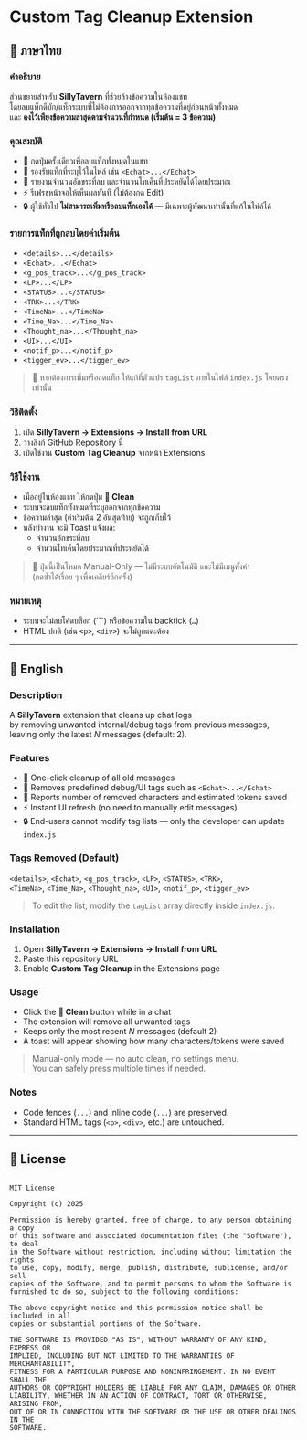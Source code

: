 # Custom Tag Cleanup Extension

## 📖 ภาษาไทย

### คำอธิบาย

ส่วนขยายสำหรับ **SillyTavern** ที่ช่วยล้างข้อความในห้องแชท  
โดยลบแท็กดีบัก/แท็กระบบที่ไม่ต้องการออกจากทุกข้อความที่อยู่ก่อนหน้าทั้งหมด  
และ **คงไว้เพียงข้อความล่าสุดตามจำนวนที่กำหนด (เริ่มต้น = 3 ข้อความ)**

### คุณสมบัติ

- 🧹 กดปุ่มครั้งเดียวเพื่อลบแท็กทั้งหมดในแชท  
- 🧩 รองรับแท็กที่ระบุไว้ในไฟล์ เช่น `<Echat>...</Echat>`  
- 💾 รายงานจำนวนอักขระที่ลบ และจำนวนโทเค็นที่ประหยัดได้โดยประมาณ  
- ⚡ รีเฟรชหน้าจอให้เห็นผลทันที (ไม่ต้องกด Edit)  
- 🔒 ผู้ใช้ทั่วไป **ไม่สามารถเพิ่มหรือลบแท็กเองได้** — มีเฉพาะผู้พัฒนาเท่านั้นที่แก้ในไฟล์ได้

### รายการแท็กที่ถูกลบโดยค่าเริ่มต้น

- `<details>...</details>`  
- `<Echat>...</Echat>`  
- `<g_pos_track>...</g_pos_track>`  
- `<LP>...</LP>`  
- `<STATUS>...</STATUS>`  
- `<TRK>...</TRK>`  
- `<TimeNa>...</TimeNa>`  
- `<Time_Na>...</Time_Na>`  
- `<Thought_na>...</Thought_na>`  
- `<UI>...</UI>`  
- `<notif_p>...</notif_p>`  
- `<tigger_ev>...</tigger_ev>`

> 🔧 หากต้องการเพิ่มหรือลดแท็ก ให้แก้ที่ตัวแปร `tagList` ภายในไฟล์ `index.js` โดยตรงเท่านั้น

### วิธีติดตั้ง

1. เปิด **SillyTavern → Extensions → Install from URL**  
2. วางลิงก์ GitHub Repository นี้  
3. เปิดใช้งาน **Custom Tag Cleanup** จากหน้า Extensions

### วิธีใช้งาน

- เมื่ออยู่ในห้องแชท ให้กดปุ่ม **🧹 Clean**  
- ระบบจะลบแท็กทั้งหมดที่ระบุออกจากทุกข้อความ  
- ข้อความล่าสุด (ค่าเริ่มต้น 2 อันสุดท้าย) จะถูกเก็บไว้  
- หลังทำงาน จะมี Toast แจ้งผล:  
  - จำนวนอักขระที่ลบ  
  - จำนวนโทเค็นโดยประมาณที่ประหยัดได้

> 💬 ปุ่มนี้เป็นโหมด Manual-Only — ไม่มีระบบอัตโนมัติ และไม่มีเมนูตั้งค่า  
> (กดซ้ำได้เรื่อย ๆ เพื่อเคลียร์อีกครั้ง)

### หมายเหตุ

- ระบบจะไม่ลบโค้ดบล็อก (```) หรือข้อความใน backtick (`…`)  
- HTML ปกติ (เช่น `<p>`, `<div>`) จะไม่ถูกแตะต้อง  

---

## 📖 English

### Description

A **SillyTavern** extension that cleans up chat logs  
by removing unwanted internal/debug tags from previous messages,  
leaving only the latest *N* messages (default: 2).

### Features

- 🧹 One-click cleanup of all old messages  
- 🧩 Removes predefined debug/UI tags such as `<Echat>...</Echat>`  
- 💾 Reports number of removed characters and estimated tokens saved  
- ⚡ Instant UI refresh (no need to manually edit messages)  
- 🔒 End-users cannot modify tag lists — only the developer can update `index.js`

### Tags Removed (Default)

`<details>`, `<Echat>`, `<g_pos_track>`, `<LP>`, `<STATUS>`, `<TRK>`,  
`<TimeNa>`, `<Time_Na>`, `<Thought_na>`, `<UI>`, `<notif_p>`, `<tigger_ev>`

> To edit the list, modify the `tagList` array directly inside `index.js`.

### Installation

1. Open **SillyTavern → Extensions → Install from URL**  
2. Paste this repository URL  
3. Enable **Custom Tag Cleanup** in the Extensions page

### Usage

- Click the **🧹 Clean** button while in a chat  
- The extension will remove all unwanted tags  
- Keeps only the most recent *N* messages (default 2)  
- A toast will appear showing how many characters/tokens were saved  

> Manual-only mode — no auto clean, no settings menu.  
> You can safely press multiple times if needed.

### Notes

- Code fences (```...```) and inline code (`...`) are preserved.  
- Standard HTML tags (`<p>`, `<div>`, etc.) are untouched.  

---

## 📄 License

````

MIT License

Copyright (c) 2025

Permission is hereby granted, free of charge, to any person obtaining a copy
of this software and associated documentation files (the "Software"), to deal
in the Software without restriction, including without limitation the rights
to use, copy, modify, merge, publish, distribute, sublicense, and/or sell
copies of the Software, and to permit persons to whom the Software is
furnished to do so, subject to the following conditions:

The above copyright notice and this permission notice shall be included in all
copies or substantial portions of the Software.

THE SOFTWARE IS PROVIDED "AS IS", WITHOUT WARRANTY OF ANY KIND, EXPRESS OR
IMPLIED, INCLUDING BUT NOT LIMITED TO THE WARRANTIES OF MERCHANTABILITY,
FITNESS FOR A PARTICULAR PURPOSE AND NONINFRINGEMENT. IN NO EVENT SHALL THE
AUTHORS OR COPYRIGHT HOLDERS BE LIABLE FOR ANY CLAIM, DAMAGES OR OTHER
LIABILITY, WHETHER IN AN ACTION OF CONTRACT, TORT OR OTHERWISE, ARISING FROM,
OUT OF OR IN CONNECTION WITH THE SOFTWARE OR THE USE OR OTHER DEALINGS IN THE
SOFTWARE.

